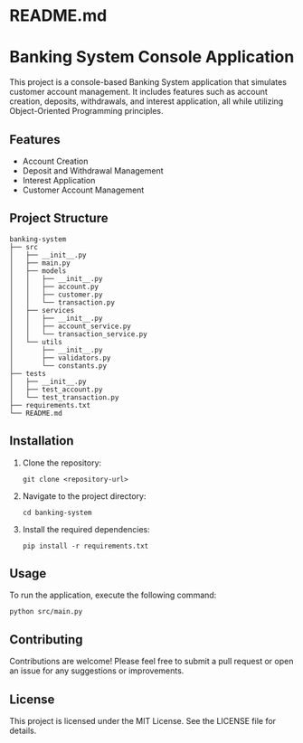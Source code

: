 # README.md

# Banking System Console Application

This project is a console-based Banking System application that simulates customer account management. It includes features such as account creation, deposits, withdrawals, and interest application, all while utilizing Object-Oriented Programming principles.

## Features

- Account Creation
- Deposit and Withdrawal Management
- Interest Application
- Customer Account Management

## Project Structure

```
banking-system
├── src
│   ├── __init__.py
│   ├── main.py
│   ├── models
│   │   ├── __init__.py
│   │   ├── account.py
│   │   ├── customer.py
│   │   └── transaction.py
│   ├── services
│   │   ├── __init__.py
│   │   ├── account_service.py
│   │   └── transaction_service.py
│   └── utils
│       ├── __init__.py
│       ├── validators.py
│       └── constants.py
├── tests
│   ├── __init__.py
│   ├── test_account.py
│   └── test_transaction.py
├── requirements.txt
└── README.md
```

## Installation

1. Clone the repository:
   ```
   git clone <repository-url>
   ```
2. Navigate to the project directory:
   ```
   cd banking-system
   ```
3. Install the required dependencies:
   ```
   pip install -r requirements.txt
   ```

## Usage

To run the application, execute the following command:
```
python src/main.py
```

## Contributing

Contributions are welcome! Please feel free to submit a pull request or open an issue for any suggestions or improvements.

## License

This project is licensed under the MIT License. See the LICENSE file for details.